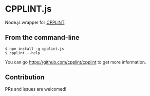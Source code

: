 # CPPLINT.js

Node.js wrapper for [CPPLINT](https://github.com/cpplint/cpplint).

## From the command-line

```shell
$ npm install -g cpplint.js
$ cpplint --help
```

You can go https://github.com/cpplint/cpplint to get more information.

## Contribution

PRs and issues are welcomed!
